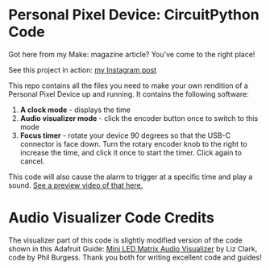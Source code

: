 # Personal Pixel Device: CircuitPython Code

Got here from my Make: magazine article? You've come to the right place!

See this project in action: [my Instagram post](https://www.instagram.com/p/CxUVY0VrjZ_/?img_index=1)

This repo contains all the files you need to make your own rendition of a Personal Pixel Device up and running. It contains the following software:

1. **A clock mode** - displays the time
2. **Audio visualizer mode** - click the encoder button once to switch to this mode
3. **Focus timer** - rotate your device 90 degrees so that the USB-C connector is face down. Turn the rotary encoder knob to the right to increase the time, and click it once to start the timer. Click again to cancel.

This code will also cause the alarm to trigger at a specific time and play a sound. [See a preview video of that here.](https://www.instagram.com/p/Cx34Lp_PsEI/?img_index=1)

# Audio Visualizer Code Credits

The visualizer part of this code is slightly modified version of the code shown in this Adafruit Guide: [Mini LED Matrix Audio Visualizer](https://learn.adafruit.com/mini-led-matrix-audio-visualizer/code-the-audio-spectrum-light-show) by Liz Clark, code by Phil Burgess. Thank you both for writing excellent code and guides!